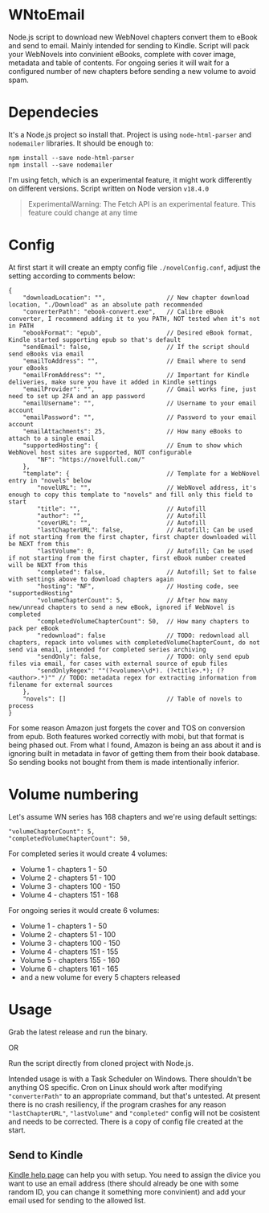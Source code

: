 # WNtoEmail
Node.js script to download new WebNovel chapters convert them to eBook and send to email. Mainly intended for sending to Kindle.
Script will pack your WebNovels into convinient eBooks, complete with cover image, metadata and table of contents. For ongoing series it will wait for a configured number of new chapters before sending a new volume to avoid spam.

# Dependecies
It's a Node.js project so install that.
Project is using `node-html-parser` and `nodemailer` libraries. It should be enough to:
```
npm install --save node-html-parser
npm install --save nodemailer
```

I'm using fetch, which is an experimental feature, it might work differently on different versions. Script written on Node version `v18.4.0`
> ExperimentalWarning: The Fetch API is an experimental feature. This feature could change at any time

# Config
At first start it will create an empty config file `./novelConfig.conf`, adjust the setting according to comments below:
```
{
    "downloadLocation": "",                 // New chapter download location, "./Download" as an absolute path recommended
    "converterPath": "ebook-convert.exe",   // Calibre eBook converter, I recommend adding it to you PATH, NOT tested when it's not in PATH
    "ebookFormat": "epub",                  // Desired eBook format, Kindle started supporting epub so that's default
    "sendEmail": false,                     // If the script should send eBooks via email
    "emailToAddress": "",                   // Email where to send your eBooks
    "emailFromAddress": "",                 // Important for Kindle deliveries, make sure you have it added in Kindle settings
    "emailProvider": "",                    // Gmail works fine, just need to set up 2FA and an app password
    "emailUsername": "",                    // Username to your email account
    "emailPassword": "",                    // Password to your email account
    "emailAttachments": 25,                 // How many eBooks to attach to a single email
    "supportedHosting": {                   // Enum to show which WebNovel host sites are supported, NOT configurable
        "NF": "https://novelfull.com/"
    },
    "template": {                           // Template for a WebNovel entry in "novels" below
        "novelURL": "",                     // WebNovel address, it's enough to copy this template to "novels" and fill only this field to start
        "title": "",                        // Autofill
        "author": "",                       // Autofill
        "coverURL": "",                     // Autofill
        "lastChapterURL": false,            // Autofill; Can be used if not starting from the first chapter, first chapter downloaded will be NEXT from this
        "lastVolume": 0,                    // Autofill; Can be used if not starting from the first chapter, first eBook number created will be NEXT from this
        "completed": false,                 // Autofill; Set to false with settings above to download chapters again
        "hosting": "NF",                    // Hosting code, see "supportedHosting"
        "volumeChapterCount": 5,            // After how many new/unread chapters to send a new eBook, ignored if WebNovel is completed
        "completedVolumeChapterCount": 50,  // How many chapters to pack per eBook
        "redownload": false                 // TODO: redownload all chapters, repack into volumes with completedVolumeChapterCount, do not send via email, intended for completed series archiving
        "sendOnly": false,                  // TODO: only send epub files via email, for cases with external source of epub files
        "sendOnlyRegex": ""(?<volume>\\d*). (?<title>.*); (?<author>.*)"" // TODO: metadata regex for extracting information from filename for external sources
    },
    "novels": []                            // Table of novels to process
}
```
For some reason Amazon just forgets the cover and TOS on conversion from epub. Both features worked correctly with mobi, but that format is being phased out. From what I found, Amazon is being an ass about it and is ignoring built in metadata in favor of getting them from their book database. So sending books not bought from them is made intentionally inferior.

# Volume numbering
Let's assume WN series has 168 chapters and we're using default settings:
```
"volumeChapterCount": 5,
"completedVolumeChapterCount": 50,
```

For completed series it would create 4 volumes:
- Volume 1 - chapters 1 - 50
- Volume 2 - chapters 51 - 100
- Volume 3 - chapters 100 - 150
- Volume 4 - chapters 151 - 168

For ongoing series it would create 6 volumes:
- Volume 1 - chapters 1 - 50
- Volume 2 - chapters 51 - 100
- Volume 3 - chapters 100 - 150
- Volume 4 - chapters 151 - 155
- Volume 5 - chapters 155 - 160
- Volume 6 - chapters 161 - 165
- and a new volume for every 5 chapters released


# Usage
Grab the latest release and run the binary.

OR

Run the script directly from cloned project with Node.js.

Intended usage is with a Task Scheduler on Windows. There shouldn't be anything OS specific. Cron on Linux should work after modifying `"converterPath"` to an appropriate command, but that's untested.
At present there is no crash resiliency, if the program crashes for any reason `"lastChapterURL"`, `"lastVolume"` and `"completed"` config will not be cosistent and needs to be corrected. There is a copy of config file created at the start.

## Send to Kindle
[Kindle help page](https://www.amazon.com/gp/help/customer/display.html?nodeId=GX9XLEVV8G4DB28H) can help you with setup. You need to assign the divice you want to use an email address (there should already be one with some random ID, you can change it something more convinient) and add your email used for sending to the allowed list.